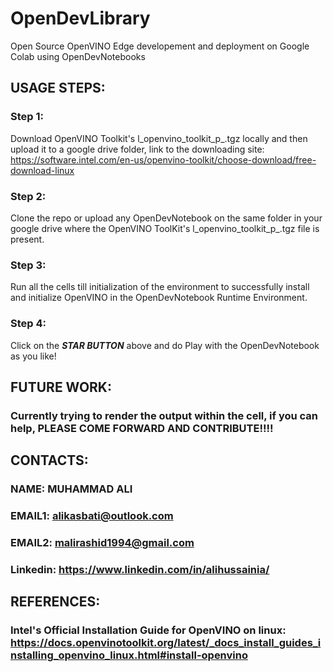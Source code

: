 # OpenDevLibrary
Open Source OpenVINO  Edge developement and deployment on Google Colab using OpenDevNotebooks

## USAGE STEPS:

### Step 1: 
Download OpenVINO Toolkit's l_openvino_toolkit_p_<version>.tgz locally and then upload it to a google drive folder, link to the downloading site: https://software.intel.com/en-us/openvino-toolkit/choose-download/free-download-linux

### Step 2: 
Clone the repo or upload any OpenDevNotebook on the same folder in your google drive where the OpenVINO ToolKit's l_openvino_toolkit_p_<version>.tgz file is present.

### Step 3: 
Run all the cells till initialization of the environment to successfully install and initialize OpenVINO in the OpenDevNotebook Runtime Environment.

### Step 4: 
Click on the ***STAR BUTTON*** above and do Play with the OpenDevNotebook as you like!

## FUTURE WORK:

### Currently trying to render the output within the cell, if you can help, PLEASE COME FORWARD AND CONTRIBUTE!!!!

## CONTACTS:

### NAME: MUHAMMAD ALI
### EMAIL1: alikasbati@outlook.com
### EMAIL2: malirashid1994@gmail.com
### Linkedin: https://www.linkedin.com/in/alihussainia/ 

## REFERENCES:
### Intel's Official Installation Guide for OpenVINO on linux: https://docs.openvinotoolkit.org/latest/_docs_install_guides_installing_openvino_linux.html#install-openvino

